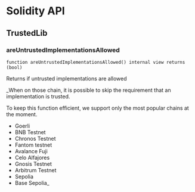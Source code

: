 # Solidity API

## TrustedLib

### areUntrustedImplementationsAllowed

```solidity
function areUntrustedImplementationsAllowed() internal view returns (bool)
```

Returns if untrusted implementations are allowed

_When on those chain, it is possible to skip the requirement that an implementation is trusted.

To keep this function efficient, we support only the most popular chains at the moment.

- Goerli
- BNB Testnet
- Chronos Testnet
- Fantom testnet
- Avalance Fuji
- Celo Alfajores
- Gnosis Testnet
- Arbitrum Testnet
- Sepolia
- Base Sepolia_

